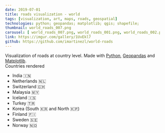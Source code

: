 ```yaml
---
date: 2019-07-01
title: roads visualization - world
tags: [visualization, art, maps, roads, geospatial]
technologies: python; geopandas; matplotlib; qgis; shapefile;
thumbnail: world_roads_007.png
carousel: [ world_roads_007.png, world_roads_001.png, world_roads_002.png, world_roads_003.png, world_roads_004.png, world_roads_005.jpg, world_roads_006.jpg, world_roads_008.png]
link: https://imgur.com/gallery/1UvEkl7
github: https://github.com/imartinezl/world-roads
---
```


Visualization of roads at country level. Made with [Python](https://www.python.org/), [Geopandas](http://geopandas.org/) and [Matplotlib](https://matplotlib.org/). <br>
Countries rendered
- India 🇮🇳
- Netherlands 🇳🇱
- Switzerland 🇨🇭
- Malaysia 🇲🇾
- Iceland 🇮🇸
- Turkey 🇹🇷
- Korea (South 🇰🇷 and North 🇰🇵)
- Finland 🇫🇮
- Sweden 🇸🇪
- Norway 🇳🇴

